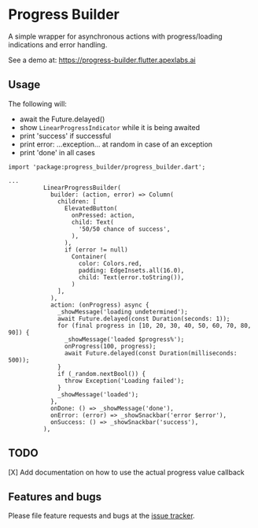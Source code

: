 # Progress Builder

A simple wrapper for asynchronous actions with progress/loading indications and error handling.

See a demo at: https://progress-builder.flutter.apexlabs.ai

## Usage

The following will:
* await the Future.delayed()
* show `LinearProgressIndicator` while it is being awaited
* print 'success' if successful
* print error: ...exception... at random in case of an exception
* print 'done' in all cases

```
import 'package:progress_builder/progress_builder.dart';

...
          LinearProgressBuilder(
            builder: (action, error) => Column(
              children: [
                ElevatedButton(
                  onPressed: action,
                  child: Text(
                    '50/50 chance of success',
                  ),
                ),
                if (error != null)
                  Container(
                    color: Colors.red,
                    padding: EdgeInsets.all(16.0),
                    child: Text(error.toString()),
                  )
              ],
            ),
            action: (onProgress) async {
              _showMessage('loading undetermined');
              await Future.delayed(const Duration(seconds: 1));
              for (final progress in [10, 20, 30, 40, 50, 60, 70, 80, 90]) {
                _showMessage('loaded $progress%');
                onProgress(100, progress);
                await Future.delayed(const Duration(milliseconds: 500));
              }
              if (_random.nextBool()) {
                throw Exception('Loading failed');
              }
              _showMessage('loaded');
            },
            onDone: () => _showMessage('done'),
            onError: (error) => _showSnackbar('error $error'),
            onSuccess: () => _showSnackbar('success'),
          ),
```

## TODO
[X] Add documentation on how to use the actual progress value callback

## Features and bugs

Please file feature requests and bugs at the [issue tracker][tracker].

[tracker]: https://github.com/apexlabs-ai/progress_builder/issues
